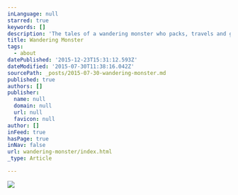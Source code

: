 ```yaml
---
inLanguage: null
starred: true
keywords: []
description: 'The tales of a wandering monster who packs, travels and goes for and adventure. Sometimes at a moments notice, sometimes after a long wait.'
title: Wandering Monster
tags:
  - about
datePublished: '2015-12-23T15:31:12.593Z'
dateModified: '2015-07-30T11:38:16.042Z'
sourcePath: _posts/2015-07-30-wandering-monster.md
published: true
authors: []
publisher:
  name: null
  domain: null
  url: null
  favicon: null
author: []
inFeed: true
hasPage: true
inNav: false
url: wandering-monster/index.html
_type: Article

---
```

![](https://the-grid-user-content.s3-us-west-2.amazonaws.com/154ce470-dcbf-46d7-b005-858f0e08b0e5.jpg)